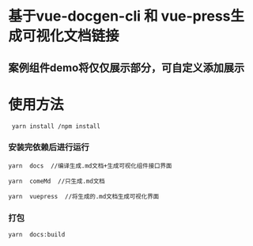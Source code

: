 # 基于vue-docgen-cli 和 vue-press生成可视化文档链接

## 案例组件demo将仅仅展示部分，可自定义添加展示
# 使用方法
```
 yarn install /npm install 
```
### 安装完依赖后进行运行

```
yarn  docs  //编译生成.md文档+生成可视化组件接口界面
```
```
yarn  comeMd  //只生成.md文档
```
```
yarn  vuepress  //将生成的.md文档生成可视化界面
```


### 打包
```
yarn  docs:build
```